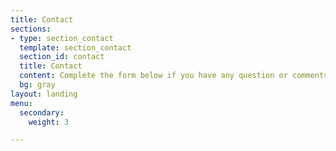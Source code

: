 ```yaml
---
title: Contact
sections:
- type: section_contact
  template: section_contact
  section_id: contact
  title: Contact
  content: Complete the form below if you have any question or comments about RefRef.
  bg: gray
layout: landing
menu:
  secondary:
    weight: 3

---
```

